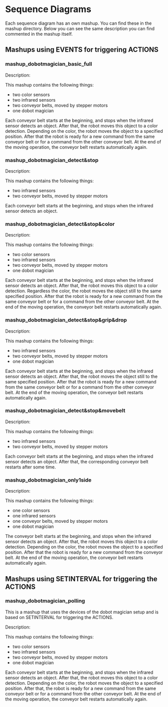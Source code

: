 # Sequence Diagrams

Each sequence diagram has an own mashup. You can find these in the mashup directory. Below you can see the same description you can find commented in the mashup itself.

## Mashups using EVENTS for triggering ACTIONS

### mashup_dobotmagician_basic_full

Description:

This mashup contains the following things:
- two color sensors
- two infrared sensors
- two conveyor belts, moved by stepper motors
- one dobot magician

Each conveyor belt starts at the beginning, and stops when the infrared sensor detects an object. After that, the robot moves this object to a color detection. Depending on the color, 
the robot moves the object to a specified position. After that the robot is ready for a new command from the same conveyor belt or for a command from the other conveyor belt. At the 
end of the moving operation, the conveyor belt restarts automatically again. 

### mashup_dobotmagician_detect&stop

Description:

This mashup contains the following things:
- two infrared sensors
- two conveyor belts, moved by stepper motors

Each conveyor belt starts at the beginning, and stops when the infrared sensor detects an object.


### mashup_dobotmagician_detect&stop&color

Description:

This mashup contains the following things:
- two color sensors
- two infrared sensors
- two conveyor belts, moved by stepper motors
- one dobot magician

Each conveyor belt starts at the beginning, and stops when the infrared sensor detects an object. After that, the robot moves this object to a color detection. Regardless the color, 
the robot moves the object still to the same specified position. After that the robot is ready for a new command from the same conveyor belt or for a command from the other conveyor belt. 
At the end of the moving operation, the conveyor belt restarts automatically again. 

### mashup_dobotmagician_detect&stop&grip&drop

Description:

This mashup contains the following things:
- two infrared sensors
- two conveyor belts, moved by stepper motors
- one dobot magician

Each conveyor belt starts at the beginning, and stops when the infrared sensor detects an object. After that, the robot moves the object still to the same specified position. 
After that the robot is ready for a new command from the same conveyor belt or for a command from the other conveyor belt. At the end of the moving operation, the conveyor belt 
restarts automatically again. 

### mashup_dobotmagician_detect&stop&movebelt

Description:

This mashup contains the following things:
- two infrared sensors
- two conveyor belts, moved by stepper motors

Each conveyor belt starts at the beginning, and stops when the infrared sensor detects an object. After that, the corresponding conveyor belt restarts after some time.

### mashup_dobotmagician_only1side

Description:

This mashup contains the following things:
- one color sensors
- one infrared sensors
- one conveyor belts, moved by stepper motors
- one dobot magician

The conveyor belt starts at the beginning, and stops when the infrared sensor detects an object. After that, the robot moves this object to a color detection. Depending on the color, 
the robot moves the object to a specified position. After that the robot is ready for a new command from the conveyor belt. At the end of the moving operation, the conveyor belt 
restarts automatically again. 

## Mashups using SETINTERVAL for triggering the ACTIONS

### mashup_dobotmagician_polling

This is a mashup that uses the devices of the dobot magician setup and is based on SETINTERVAL for triggering the ACTIONS.

Description:

This mashup contains the following things:
- two color sensors
- two infrared sensors
- two conveyor belts, moved by stepper motors
- one dobot magician

Each conveyor belt starts at the beginning, and stops when the infrared sensor detects an object. After that, the robot moves this object to a color detection. Depending on the color, 
the robot moves the object to a specified position. After that, the robot is ready for a new command from the same conveyor belt or for a command from the other conveyor belt. At the 
end of the moving operation, the conveyor belt restarts automatically again. 

